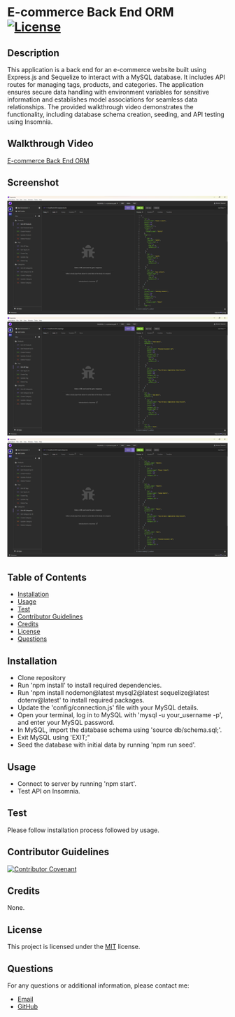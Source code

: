 # E-commerce Back End ORM [![License](https://img.shields.io/badge/license-MIT-blue.svg)](https://opensource.org/licenses/MIT)

## Description
This application is a back end for an e-commerce website built using Express.js and Sequelize to interact with a MySQL database. It includes API routes for managing tags, products, and categories. The application ensures secure data handling with environment variables for sensitive information and establishes model associations for seamless data relationships. The provided walkthrough video demonstrates the functionality, including database schema creation, seeding, and API testing using Insomnia.

## Walkthrough Video
[E-commerce Back End ORM](https://drive.google.com/file/d/1_luKgkt8B40mtiSJ8HE1CjULAXsL_PmP/view?usp=drive_link)

## Screenshot
![Get All Products](./assets/images/1.png)
![Get All Tags](./assets/images/2.png)
![Get All Categories](./assets/images/3.png)

## Table of Contents
- [Installation](#installation)
- [Usage](#usage)
- [Test](#test)
- [Contributor Guidelines](#contributor-guidelines)
- [Credits](@credits)
- [License](#license)
- [Questions](#questions)

## Installation
- Clone repository
- Run 'npm install' to install required dependencies.
- Run 'npm install nodemon@latest mysql2@latest sequelize@latest dotenv@latest' to install required packages.
- Update the 'config/connection.js' file with your MySQL details.
- Open your terminal, log in to MySQL with 'mysql -u your_username -p', and enter your MySQL password.
- In MySQL, import the database schema using 'source db/schema.sql;'.
- Exit MySQL using 'EXIT;"
- Seed the database with initial data by running 'npm run seed'.

## Usage
- Connect to server by running 'npm start'.
- Test API on Insomnia.

## Test
Please follow installation process followed by usage.

## Contributor Guidelines

[![Contributor Covenant](https://img.shields.io/badge/Contributor%20Covenant-2.1-4baaaa.svg)](code_of_conduct.md)

## Credits
None.

## License

This project is licensed under the [MIT](https://opensource.org/licenses/MIT) license.

## Questions

For any questions or additional information, please contact me:
- [Email](mailto:mariam.miladd@gmail.com?subject=[GitHub]%20Dev%20Connect)
- [GitHub](https://github.com/mariamdawood)